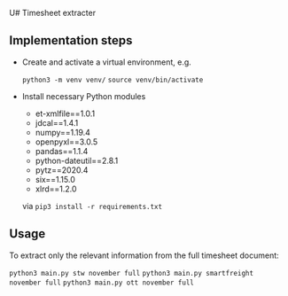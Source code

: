 U# Timesheet extracter

## Implementation steps

- Create and activate a virtual environment, e.g.

  `python3 -m venv venv/`
  `source venv/bin/activate`

- Install necessary Python modules 

  - et-xmlfile==1.0.1
  - jdcal==1.4.1
  - numpy==1.19.4
  - openpyxl==3.0.5
  - pandas==1.1.4
  - python-dateutil==2.8.1
  - pytz==2020.4
  - six==1.15.0
  - xlrd==1.2.0

  via `pip3 install -r requirements.txt`


## Usage

To extract only the relevant information from the full timesheet document:

`python3 main.py stw november full`
`python3 main.py smartfreight november full`
`python3 main.py ott november full`
